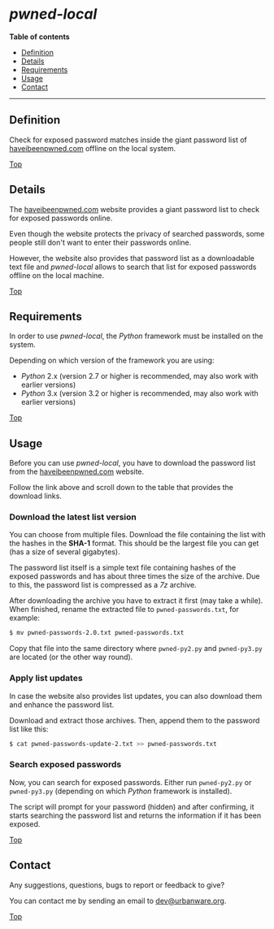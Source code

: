 # *pwned-local*

**Table of contents**
*   [Definition](#definition)
*   [Details](#details)
*   [Requirements](#requirements)
*   [Usage](#usage)
*   [Contact](#contact)

----

## Definition

Check for exposed password matches inside the giant password list of [haveibeenpwned.com](https://haveibeenpwned.com/Passwords) offline on the local system.

[Top](#pwned-local)

## Details

The [haveibeenpwned.com](https://haveibeenpwned.com/Passwords) website provides a giant password list to check for exposed passwords online.

Even though the website protects the privacy of searched passwords, some people still don't want to enter their passwords online.

However, the website also provides that password list as a downloadable text file and *pwned-local* allows to search that list for exposed passwords offline on the local machine.

[Top](#pwned-local)

## Requirements

In order to use *pwned-local*, the *Python* framework must be installed on the system.

Depending on which version of the framework you are using:

*   *Python* 2.x (version 2.7 or higher is recommended, may also work with earlier versions)
*   *Python* 3.x (version 3.2 or higher is recommended, may also work with earlier versions)

[Top](#pwned-local)

## Usage

Before you can use *pwned-local*, you have to download the password list from the [haveibeenpwned.com](https://haveibeenpwned.com/Passwords) website.

Follow the link above and scroll down to the table that provides the download links.

### Download the latest list version

You can choose from multiple files. Download the file containing the list with the hashes in the **SHA-1** format. This should be the largest file you can get (has a size of several gigabytes).

The password list itself is a simple text file containing hashes of the exposed passwords and has about three times the size of the archive. Due to this, the password list is compressed as a *7z* archive.

After downloading the archive you have to extract it first (may take a while). When finished, rename the extracted file to `pwned-passwords.txt`, for example:

```bash
$ mv pwned-passwords-2.0.txt pwned-passwords.txt
```

Copy that file into the same directory where `pwned-py2.py` and `pwned-py3.py` are located (or the other way round).

### Apply list updates

In case the website also provides list updates, you can also download them and enhance the password list.

Download and extract those archives. Then, append them to the password list like this:

```bash
$ cat pwned-passwords-update-2.txt >> pwned-passwords.txt
```

### Search exposed passwords

Now, you can search for exposed passwords. Either run `pwned-py2.py` or `pwned-py3.py` (depending on which *Python* framework is installed).

The script will prompt for your password (hidden) and after confirming, it starts searching the password list and returns the information if it has been exposed.

[Top](#pwned-local)

## Contact

Any suggestions, questions, bugs to report or feedback to give?

You can contact me by sending an email to <dev@urbanware.org>.

[Top](#pwned-local)
